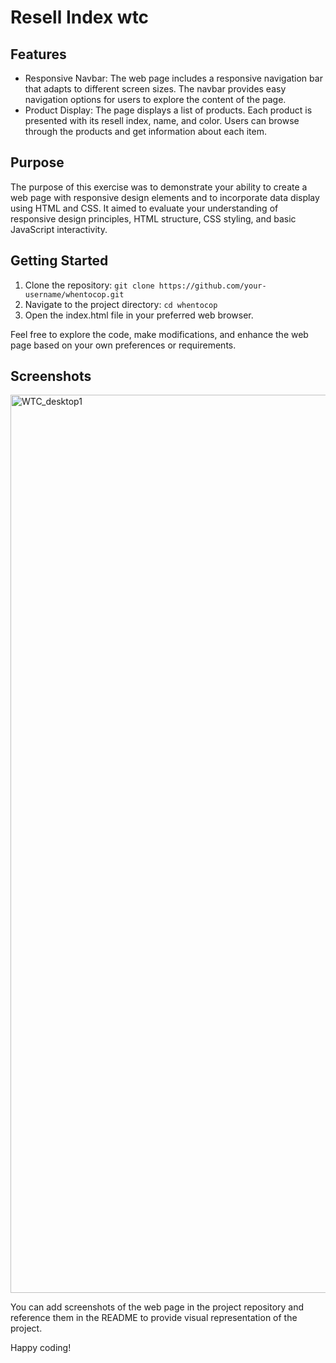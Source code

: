   <h1>Resell Index wtc</h1>

  <h2>Features</h2>
  <ul>
    <li>Responsive Navbar: The web page includes a responsive navigation bar that adapts to different screen sizes. The navbar provides easy navigation options for users to explore the content of the page.</li>
    <li>Product Display: The page displays a list of products. Each product is presented with its resell index, name, and color. Users can browse through the products and get information about each item.</li>
  </ul>

  <h2>Purpose</h2>
  <p>The purpose of this exercise was to demonstrate your ability to create a web page with responsive design elements and to incorporate data display using HTML and CSS. It aimed to evaluate your understanding of responsive design principles, HTML structure, CSS styling, and basic JavaScript interactivity.</p>

  <h2>Getting Started</h2>
  <ol>
    <li>Clone the repository: <code>git clone https://github.com/your-username/whentocop.git</code></li>
    <li>Navigate to the project directory: <code>cd whentocop</code></li>
    <li>Open the index.html file in your preferred web browser.</li>
  </ol>

  <p>Feel free to explore the code, make modifications, and enhance the web page based on your own preferences or requirements.</p>

  <h2>Screenshots</h2>
  
  <img width="1437" alt="WTC_desktop1" src="https://github.com/Karimbappe/resell_index_wtc/assets/78148549/acd677bd-dca2-4321-80ae-1c0f1e582975">
  
 

  <p>You can add screenshots of the web page in the project repository and reference them in the README to provide visual representation of the project.</p>

  <p>Happy coding!</p>
